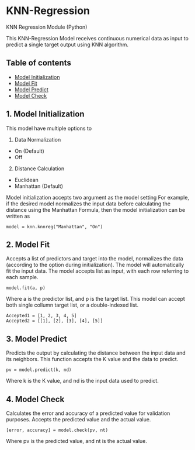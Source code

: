 # KNN-Regression
KNN Regression Module (Python)

This KNN-Regression Model receives continuous numerical data as input to predict a single target output using KNN algorithm.

## Table of contents
* [Model Initialization](#model-init)
* [Model Fit](#fit)
* [Model Predict](#predict)
* [Model Check](#check)


## 1. Model Initialization 
This model have multiple options to 
1. Data Normalization
* On (Default)
* Off 
2. Distance Calculation
* Euclidean
* Manhattan (Default)

Model initialization accepts two argument as the model setting
For example, if the desired model normalizes the input data before calculating the distance using the Manhattan Formula, then the model initialization can be written as
```
model = knn.knnreg("Manhattan", "On")
```


## 2. Model Fit
Accepts a list of predictors and target into the model, normalizes the data (according to the option during initialization). The model will automatically fit the input data. 
The model accepts list as input, with each row referring to each sample. 
```
model.fit(a, p)
```
Where a is the predictor list, and p is the target list. 
This model can accept both single collumn target list, or a double-indexed list. 
```
Accepted1 = [1, 2, 3, 4, 5]
Accepted2 = [[1], [2], [3], [4], [5]]
```


## 3. Model Predict 
Predicts the output by calculating the distance between the input data and its neighbors. This function accepts the K value and the data to predict.
```
pv = model.predict(k, nd)
```
Where k is the K value, and nd is the input data used to predict. 


## 4. Model Check 
Calculates the error and accuracy of a predicted value for validation purposes. Accepts the predicted value and the actual value. 
```
[error, accuracy] = model.check(pv, nt)
```
Where pv is the predicted value, and nt is the actual value. 



